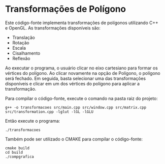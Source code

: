 # Transformações de Polígono

Este código-fonte implementa transformações de polígonos utilizando C++ e OpenGL. As transformações disponíveis são:
- Translação
- Rotação
- Escala
- Cisalhamento
- Reflexão

Ao executar o programa, o usuário clicar no eixo cartesiano para formar os vértices do polígono. Ao clicar novamente na opção de Polígono, o polígono será fechado. Em seguida, basta selecionar uma das transformações disponíveis e clicar em um dos vértices do polígono para aplicar a transformação.

Para compilar o código-fonte, execute o comando na pasta raiz do projeto:
```
g++ -o transformacoes src/main.cpp src/window.cpp src/matrix.cpp src/transformation.cpp -lglut -lGL -lGLU
```

Então execute o programa:
```
./transformacoes
```

Também pode ser utilizado o CMAKE para compilar o código-fonte:
```
cmake build
cd build
./compgrafica
```
